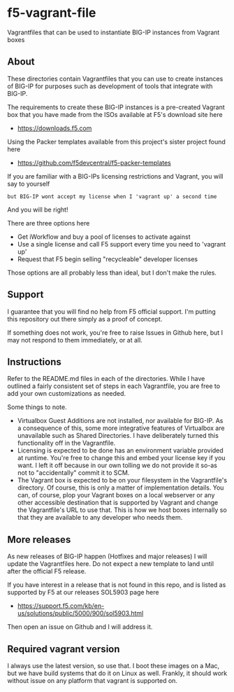 # f5-vagrant-file

Vagrantfiles that can be used to instantiate BIG-IP instances from Vagrant boxes

## About

These directories contain Vagrantfiles that you can use to create instances
of BIG-IP for purposes such as development of tools that integrate with BIG-IP.

The requirements to create these BIG-IP instances is a pre-created Vagrant box
that you have made from the ISOs available at F5's download site here

  * https://downloads.f5.com

Using the Packer templates available from this project's sister project found
here

  * https://github.com/f5devcentral/f5-packer-templates

If you are familiar with a BIG-IPs licensing restrictions and Vagrant, you
will say to yourself

    but BIG-IP wont accept my license when I 'vagrant up' a second time

And you will be right!

There are three options here

  * Get iWorkflow and buy a pool of licenses to activate against
  * Use a single license and call F5 support every time you need to 'vagrant up'
  * Request that F5 begin selling "recycleable" developer licenses
  
Those options are all probably less than ideal, but I don't make the rules.

## Support

I guarantee that you will find no help from F5 official support. I'm
putting this repository out there simply as a proof of concept.

If something does not work, you're free to raise Issues in Github here, but
I may not respond to them immediately, or at all.

## Instructions

Refer to the README.md files in each of the directories. While I have outlined
a fairly consistent set of steps in each Vagrantfile, you are free to add your
own customizations as needed.

Some things to note.

  * Virtualbox Guest Additions are not installed, nor available for BIG-IP. As
    a consequence of this, some more integrative features of Virtualbox are
    unavailable such as Shared Directories. I have deliberately turned this
    functionality off in the Vagrantfile.
  * Licensing is expected to be done has an environment variable provided at
    runtime. You're free to change this and embed your license key if you want.
    I left it off because in our own tolling we do not provide it so-as not to
    "accidentally" commit it to SCM.
  * The Vagrant box is expected to be on your filesystem in the Vagrantfile's
    directory. Of course, this is only a matter of implementation details. You
    can, of course, plop your Vagrant boxes on a local webserver or any other
    accessible destination that is supported by Vagrant and change the Vagrantfile's
    URL to use that. This is how we host boxes internally so that they are
    available to any developer who needs them.

## More releases

As new releases of BIG-IP happen (Hotfixes and major releases) I will update
the Vagrantfiles here. Do not expect a new template to land until after the
official F5 release.

If you have interest in a release that is not found in this repo, and is listed
as supported by F5 at our releases SOL5903 page here

  * https://support.f5.com/kb/en-us/solutions/public/5000/900/sol5903.html
  
Then open an issue on Github and I will address it.

## Required vagrant version

I always use the latest version, so use that. I boot these images on a Mac, but
we have build systems that do it on Linux as well. Frankly, it should work without
issue on any platform that vagrant is supported on.